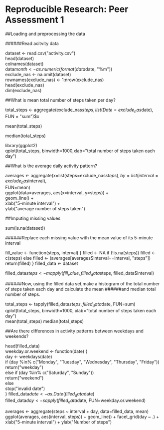 # Reproducible Research: Peer Assessment 1
 

##Loading and preprocessing the data

######Read acitvity data  
 
dataset <- read.csv("activity.csv")  
head(dataset)      
colnames(dataset)  
data$month <- as.numeric(format(data$date, "%m"))  
exclude_nas <- na.omit(dataset)  
rownames(exclude_nas) <- 1:nrow(exclude_nas)  
head(exclude_nas)  
dim(exclude_nas)  

##What is mean total number of steps taken per day?
 
total_steps <- aggregate(exclude_nas$steps, list(Date = exclude_nas$date), FUN = "sum")$x  
 
mean(total_steps)
 
median(total_steps)
 
library(ggplot2)  
qplot(total_steps, binwidth=1000,xlab="total number of steps taken each day")  
 
##What is the average daily activity pattern?
 
averages <- aggregate(x=list(steps=exclude_nas$steps), by=list(interval=exclude_nas$interval),  
                      FUN=mean)  
ggplot(data=averages, aes(x=interval, y=steps)) +  
  geom_line() +  
  xlab("5-minute interval") +  
  ylab("average number of steps taken")  
 


##Imputing missing values
 
sum(is.na(dataset))
 
######Replace each missing value with the mean value of its 5-minute interval
 
fill_value <- function(steps, interval) {
  filled <- NA
  if (!is.na(steps))
    filled <- c(steps)
  else
    filled <- (averages[averages$interval==interval, "steps"])
  return(filled)
}
filled_data <- dataset  

filled_data$steps <- mapply(fill_value, filled_data$steps, filled_data$interval)  
 
######Now, using the filled data set,make a histogram of the total number of steps taken each day and calculate the mean ######and   median total number of steps.
 
total_steps <- tapply(filled_data$steps, filled_data$date, FUN=sum)
qplot(total_steps, binwidth=1000, xlab="total number of steps taken each day")  
mean(total_steps)
median(total_steps)
 
##Are there differences in activity patterns between weekdays and weekends?
 
head(filled_data)  
weekday.or.weekend <- function(date) {  
  day <- weekdays(date)  
  if (day %in% c("Monday", "Tuesday", "Wednesday", "Thursday", "Friday"))  
    return("weekday")  
  else if (day %in% c("Saturday", "Sunday"))  
    return("weekend")  
  else  
    stop("invalid date")  
}
filled_data$date <- as.Date(filled_data$date)  
filled_data$day <- sapply(filled_data$date, FUN=weekday.or.weekend)  

averages <- aggregate(steps ~ interval + day, data=filled_data, mean)  
ggplot(averages, aes(interval, steps)) + geom_line() + facet_grid(day ~ .) +  
  xlab("5-minute interval") + ylab("Number of steps")  
  
 
